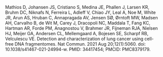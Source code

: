Mathios D, Johansen JS, Cristiano S, Medina JE, Phallen J, Larsen KR, Bruhm DC, Niknafs N, Ferreira L, Adleff V, Chiao JY, Leal A, Noe M, White JR, Arun AS, Hruban C, Annapragada AV, Jensen SØ, Ørntoft MW, Madsen AH, Carvalho B, de Wit M, Carey J, Dracopoli NC, Maddala T, Fang KC, Hartman AR, Forde PM, Anagnostou V, Brahmer JR, Fijneman RJA, Nielsen HJ, Meijer GA, Andersen CL, Mellemgaard A, Bojesen SE, Scharpf RB, Velculescu VE. Detection and characterization of lung cancer using cell-free DNA fragmentomes. Nat Commun. 2021 Aug 20;12(1):5060. doi: 10.1038/s41467-021-24994-w. PMID: 34417454; PMCID: PMC8379179.
